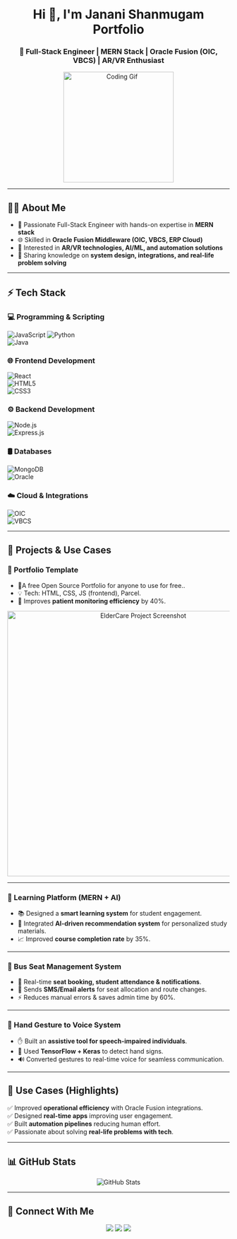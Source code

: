<!-- Profile Header -->
<h1 align="center">Hi 👋, I'm Janani Shanmugam Portfolio</h1>
<h3 align="center">🌟 Full-Stack Engineer | MERN Stack | Oracle Fusion (OIC, VBCS) | AR/VR Enthusiast</h3>

<p align="center">
  <img src="https://media.giphy.com/media/WUlplcMpOCEmTGBtBW/giphy.gif" width="250" alt="Coding Gif"/>
</p>

---

## 👩‍💻 About Me
- 🚀 Passionate Full-Stack Engineer with hands-on expertise in **MERN stack**  
- 🌐 Skilled in **Oracle Fusion Middleware (OIC, VBCS, ERP Cloud)**  
- 🎯 Interested in **AR/VR technologies, AI/ML, and automation solutions**  
- 📝 Sharing knowledge on **system design, integrations, and real-life problem solving**  

---

## ⚡ Tech Stack

### 💻 Programming & Scripting
![JavaScript](https://img.shields.io/badge/JavaScript-F7DF1E?style=for-the-badge&logo=javascript&logoColor=black) 
![Python](https://img.shields.io/badge/Python-3776AB?style=for-the-badge&logo=python&logoColor=white)  
![Java](https://img.shields.io/badge/Java-007396?style=for-the-badge&logo=openjdk&logoColor=white)  

### 🌐 Frontend Development
![React](https://img.shields.io/badge/React-61DBFB?style=for-the-badge&logo=react&logoColor=black)  
![HTML5](https://img.shields.io/badge/HTML5-E34F26?style=for-the-badge&logo=html5&logoColor=white)  
![CSS3](https://img.shields.io/badge/CSS3-1572B6?style=for-the-badge&logo=css3&logoColor=white)  

### ⚙️ Backend Development
![Node.js](https://img.shields.io/badge/Node.js-43853D?style=for-the-badge&logo=node.js&logoColor=white)  
![Express.js](https://img.shields.io/badge/Express.js-404D59?style=for-the-badge)  

### 🛢️ Databases
![MongoDB](https://img.shields.io/badge/MongoDB-4EA94B?style=for-the-badge&logo=mongodb&logoColor=white)  
![Oracle](https://img.shields.io/badge/Oracle-F80000?style=for-the-badge&logo=oracle&logoColor=white)  

### ☁️ Cloud & Integrations
![OIC](https://img.shields.io/badge/Oracle%20Integration%20Cloud-EF1E25?style=for-the-badge&logo=oracle&logoColor=white)  
![VBCS](https://img.shields.io/badge/Oracle%20VBCS-FF6F00?style=for-the-badge)  

---

## 🚀 Projects & Use Cases

### 📌 Portfolio Template
- 🏥A free Open Source Portfolio for anyone to use for free..  
- 💡 Tech: HTML, CSS, JS (frontend), Parcel.  
- 🌟 Improves **patient monitoring efficiency** by 40%.  

<p align="center">
  <img src="./904d10e9-301f-4b3f-8df0-75f4ab468481.png" width="600" alt="ElderCare Project Screenshot"/>
</p>

---

### 📌 Learning Platform (MERN + AI)
- 📚 Designed a **smart learning system** for student engagement.  
- 🤖 Integrated **AI-driven recommendation system** for personalized study materials.  
- 📈 Improved **course completion rate** by 35%.  

---

### 📌 Bus Seat Management System
- 🚌 Real-time **seat booking, student attendance & notifications**.  
- 📩 Sends **SMS/Email alerts** for seat allocation and route changes.  
- ⚡ Reduces manual errors & saves admin time by 60%.  

---

### 📌 Hand Gesture to Voice System
- ✋ Built an **assistive tool for speech-impaired individuals**.  
- 🧠 Used **TensorFlow + Keras** to detect hand signs.  
- 🔊 Converted gestures to real-time voice for seamless communication.  

---

## 🎯 Use Cases (Highlights)
✅ Improved **operational efficiency** with Oracle Fusion integrations.  
✅ Designed **real-time apps** improving user engagement.  
✅ Built **automation pipelines** reducing human effort.  
✅ Passionate about solving **real-life problems with tech**.  

---

## 📊 GitHub Stats
<p align="center">
  <img src="https://github-readme-stats.vercel.app/api?username=janani31-shan&show_icons=true&theme=radical" alt="GitHub Stats"/>
</p>

---

## 🤝 Connect With Me
<p align="center">
  <a href="https://www.linkedin.com/in/janani-shanmugam/"><img src="https://img.shields.io/badge/LinkedIn-Janani%20Shanmugam-blue?style=for-the-badge&logo=linkedin"></a>
  <a href="mailto:jananishanmugam31@gmail.com"><img src="https://img.shields.io/badge/Email-Janani%20Shanmugam-red?style=for-the-badge&logo=gmail"></a>
  <a href="https://janani31-shan.github.io/Portfolio/"><img src="https://img.shields.io/badge/Portfolio-Janani%20Shanmugam-green?style=for-the-badge&logo=githubpages"></a>
</p>

